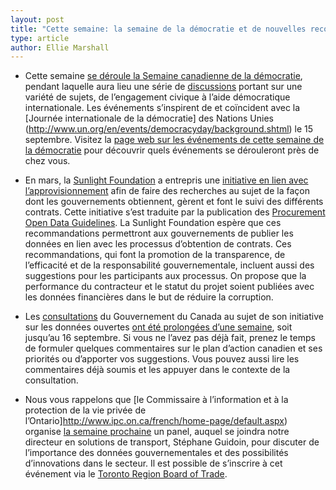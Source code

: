 ```yaml
---
layout: post
title: "Cette semaine: la semaine de la démocratie et de nouvelles recommandations de la Sunlight Foundation"
type: article
author: Ellie Marshall
---
```

- Cette semaine [se déroule la Semaine canadienne de la démocratie](http://www.democracy-democratie.ca/content.asp?section=dmw&dir=about&document=index&lang=f), pendant laquelle aura lieu une série de [discussions](http://www.democracy-democratie.ca/content.asp?section=events&document=index&lang=f) portant sur une variété de sujets, de l’engagement civique à l’aide démocratique internationale. Les événements s’inspirent de et coïncident avec la [Journée internationale de la démocratie] des Nations Unies (http://www.un.org/en/events/democracyday/background.shtml) le 15 septembre. Visitez la [page web sur les événements de cette semaine de la démocratie](http://www.democracy-democratie.ca/content.asp?section=events&document=index&lang=f) pour découvrir quels événements se dérouleront près de chez vous.

- En mars, la [Sunlight Foundation](http://www.sunlightfoundation.org) a entrepris une [initiative en lien avec l’approvisionnement](http://sunlightfoundation.com/blog/2013/03/11/announcing-a-new-procurement-initiative/) afin de faire des recherches au sujet de la façon dont les gouvernements obtiennent, gèrent et font le suivi des différents contrats. Cette initiative s’est traduite par la publication des [Procurement Open Data Guidelines](http://sunlightfoundation.com/procurement/opendataguidelines). La Sunlight Foundation espère que ces recommandations permettront aux gouvernements de publier les données en lien avec les processus d’obtention de contrats. Ces recommandations, qui font la promotion de la transparence, de l’efficacité et de la responsabilité gouvernementale, incluent aussi des suggestions pour les participants aux processus. On propose que la performance du contracteur et le statut du projet soient publiées avec les données financières dans le but de réduire la corruption. 

- Les [consultations](http://donnees.gc.ca/fra/consultations/annee1) du Gouvernement du Canada au sujet de son initiative sur les données ouvertes [ont été prolongées d’une semaine](http://www.marketwire.com/press-release/minister-clement-extends-consultation-with-canadians-on-open-government-1830119.htm), soit jusqu’au 16 septembre. Si vous ne l’avez pas déjà fait, prenez le temps de formuler quelques commentaires sur le plan d’action canadien et ses priorités ou d’apporter vos suggestions. Vous pouvez aussi lire les commentaires déjà soumis et les appuyer dans le contexte de la consultation.

- Nous vous rappelons que [le Commissaire à l’information et à la protection de la vie privée de l’Ontario]http://www.ipc.on.ca/french/home-page/default.aspx) organise [la semaine prochaine](http://www.ipc.on.ca/english/access-to-information/Introduction-to-AbD) un panel, auquel se joindra notre directeur en solutions de transport, Stéphane Guidoin, pour discuter de l’importance des données gouvernementales et des possibilités d’innovations dans le secteur. Il est possible de s’inscrire à cet événement via le [Toronto Region Board of Trade](http://www.bot.com/source/Meetings/cMeetingFunctionDetail.cfm?Section=Calendar&PRODUCT_MAJOR=DS091813).
